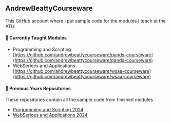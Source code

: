 ## AndrewBeattyCourseware
This GitHub account where I put sample code for the modules I teach at the ATU

#### 🌱 Currently Taught Modules

- Programming and Scripting [https://github.com/andrewbeattycourseware/pands-courseware](https://github.com/andrewbeattycourseware/pands-courseware)
- WebSerices and Applications [https://github.com/andrewbeattycourseware/wsaa-courseware](https://github.com/andrewbeattycourseware/wsaa-courseware)

#### 🔭 Previous Years Repositories
These repositories contain all the sample code from finished modules

- [ Programming and Scripting 2024](https://github.com/andrewbeattycourseware/pands-course-material-2024)
- [ WebSerices and Applications 2024 ](https://github.com/andrewbeattycourseware/wsaa-course-material-2024)


<!--
**andrewbeattycourseware/andrewbeattycourseware** is a ✨ _special_ ✨ repository because its `README.md` (this file) appears on your GitHub profile.

Here are some ideas to get you started:

- 🔭 I’m currently working on ...
- 🌱 I’m currently learning ...
- 👯 I’m looking to collaborate on ...
- 🤔 I’m looking for help with ...
- 💬 Ask me about ...
- 📫 How to reach me: ...
- 😄 Pronouns: ...
- ⚡ Fun fact: ...
-->
